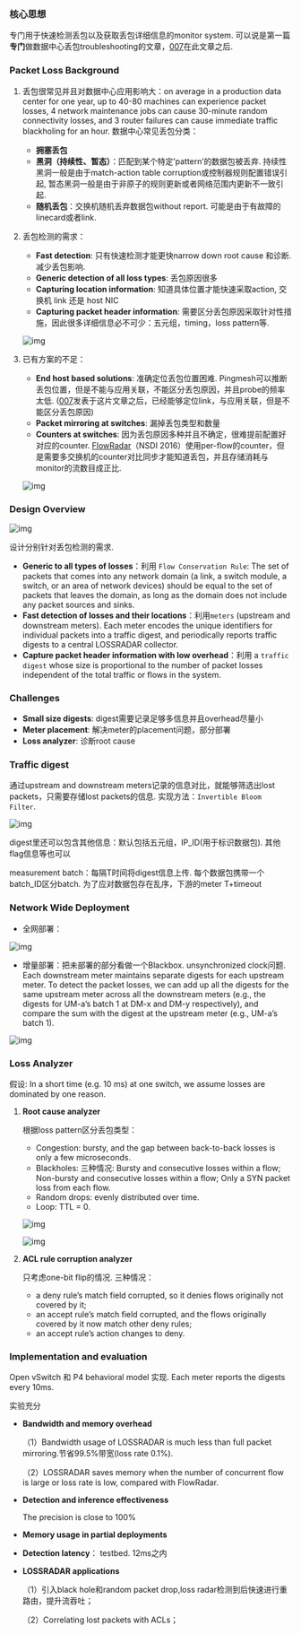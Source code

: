 ### 核心思想

专门用于快速检测丢包以及获取丢包详细信息的monitor system. 可以说是第一篇**专门**做数据中心丢包troubleshooting的文章，[007](https://www.usenix.org/system/files/conference/nsdi18/nsdi18-arzani.pdf)在此文章之后.

### Packet Loss Background

1. 丢包很常见并且对数据中心应用影响大：on average in a production data center for one year, up to 40-80 machines can experience packet losses, 4 network maintenance jobs can cause 30-minute random connectivity losses, and 3 router failures can cause immediate traffic blackholing for an hour. 数据中心常见丢包分类：

   - **拥塞丢包**
   - **黑洞（持续性、暂态）**：匹配到某个特定’pattern’的数据包被丢弃. 持续性黑洞一般是由于match-action table corruption或控制器规则配置错误引起, 暂态黑洞一般是由于非原子的规则更新或者网络范围内更新不一致引起.
   - **随机丢包**：交换机随机丢弃数据包without report. 可能是由于有故障的linecard或者link.

2. 丢包检测的需求：

   - **Fast detection**: 只有快速检测才能更快narrow down root cause 和诊断. 减少丢包影响.
   - **Generic detection of all loss types**: 丢包原因很多
   - **Capturing location information**: 知道具体位置才能快速采取action, 交换机 link 还是 host NIC
   - **Capturing packet header information**: 需要区分丢包原因采取针对性措施，因此很多详细信息必不可少：五元组，timing，loss pattern等.

   ![img](https://yi-ran.github.io/img/post-loss-1.png)

3. 已有方案的不足：

   - **End host based solutions**: 准确定位丢包位置困难. Pingmesh可以推断丢包位置，但是不能与应用关联，不能区分丢包原因，并且probe的频率太低. ([007](https://www.usenix.org/system/files/conference/nsdi18/nsdi18-arzani.pdf)发表于这片文章之后，已经能够定位link，与应用关联，但是不能区分丢包原因)
   - **Packet mirroring at switches**: 漏掉丢包类型和数量
   - **Counters at switches**: 因为丢包原因多种并且不确定，很难提前配置好对应的counter. [FlowRadar](https://www.usenix.org/system/files/conference/nsdi16/nsdi16-paper-li-yuliang.pdf)（NSDI 2016）使用per-flow的counter，但是需要多交换机的counter对比同步才能知道丢包，并且存储消耗与monitor的流数目成正比.

   ![img](https://yi-ran.github.io/img/post-loss-2.png)

### Design Overview

![img](https://yi-ran.github.io/img/post-loss-3.png)

设计分别针对丢包检测的需求.

- **Generic to all types of losses**：利用 `Flow Conservation Rule`: The set of packets that comes into any network domain (a link, a switch module, a switch, or an area of network devices) should be equal to the set of packets that leaves the domain, as long as the domain does not include any packet sources and sinks.
- **Fast detection of losses and their locations**：利用`meters` (upstream and downstream meters). Each meter encodes the unique identifiers for individual packets into a traffic digest, and periodically reports traffic digests to a central LOSSRADAR collector.
- **Capture packet header information with low overhead**：利用 a `traffic digest` whose size is proportional to the number of packet losses independent of the total traffic or flows in the system.

### Challenges

- **Small size digests**: digest需要记录足够多信息并且overhead尽量小
- **Meter placement**: 解决meter的placement问题，部分部署
- **Loss analyzer**: 诊断root cause

### Traffic digest

通过upstream and downstream meters记录的信息对比，就能够筛选出lost packets，只需要存储lost packets的信息. 实现方法：`Invertible Bloom Filter`.

![img](https://yi-ran.github.io/img/post-loss-4.png)

digest里还可以包含其他信息：默认包括五元组，IP_ID(用于标识数据包). 其他flag信息等也可以

measurement batch：每隔T时间将digest信息上传. 每个数据包携带一个batch_ID区分batch. 为了应对数据包存在乱序，下游的meter T+timeout

### Network Wide Deployment

- 全网部署：

![img](https://yi-ran.github.io/img/post-loss-5.png)

- 增量部署：把未部署的部分看做一个Blackbox. unsynchronized clock问题. Each downstream meter maintains separate digests for each upstream meter. To detect the packet losses, we can add up all the digests for the same upstream meter across all the downstream meters (e.g., the digests for UM-a’s batch 1 at DM-x and DM-y respectively), and compare the sum with the digest at the upstream meter (e.g., UM-a’s batch 1).

![img](https://yi-ran.github.io/img/post-loss-6.png)

### Loss Analyzer

假设: In a short time (e.g. 10 ms) at one switch, we assume losses are dominated by one reason.

1. **Root cause analyzer**

   根据loss pattern区分丢包类型：

   - Congestion: bursty, and the gap between back-to-back losses is only a few microseconds.
   - Blackholes: 三种情况: Bursty and consecutive losses within a flow; Non-bursty and consecutive losses within a flow; Only a SYN packet loss from each flow.
   - Random drops: evenly distributed over time.
   - Loop: TTL = 0.

   ![img](https://yi-ran.github.io/img/post-loss-7.png)

   ![img](https://yi-ran.github.io/img/post-loss-8.png)

2. **ACL rule corruption analyzer**

   只考虑one-bit flip的情况. 三种情况：

   - a deny rule’s match field corrupted, so it denies flows originally not covered by it;
   - an accept rule’s match field corrupted, and the flows originally covered by it now match other deny rules;
   - an accept rule’s action changes to deny.

### Implementation and evaluation

Open vSwitch 和 P4 behavioral model 实现. Each meter reports the digests every 10ms.

实验充分

- **Bandwidth and memory overhead**

  （1）Bandwidth usage of LOSSRADAR is much less than full packet mirroring.节省99.5%带宽(loss rate 0.1%).

  （2）LOSSRADAR saves memory when the number of concurrent flow is large or loss rate is low, compared with FlowRadar.

- **Detection and inference effectiveness**

  The precision is close to 100%

- **Memory usage in partial deployments**

- **Detection latency**： testbed. 12ms之内

- **LOSSRADAR applications**

  （1）引入black hole和random packet drop,loss radar检测到后快速进行重路由，提升流吞吐；

  （2）Correlating lost packets with ACLs；